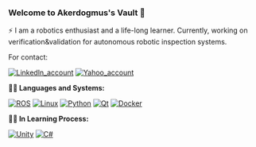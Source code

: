 ### Welcome to Akerdogmus's Vault 👋

⚡ I am a robotics enthusiast and a life-long learner. Currently, working on verification&validation for autonomous robotic inspection systems.

For contact:

[![Linkedln_account](https://img.shields.io/badge/linkedin-%230077B5.svg?&style=for-the-badge&logo=linkedin&logoColor=white)](https://www.linkedin.com/in/alim-kerem-erdogmus/)
[![Yahoo_account](https://img.shields.io/badge/yahoo-%230077B5.svg?&style=for-the-badge&logo=yahoo&logoColor=white)](akerdogmus@yahoo.com)


**:mechanical_arm::mechanical_arm: Languages and Systems:**

[![ROS](https://img.shields.io/badge/ros-%23434C5E?style=for-the-badge&logo=ros&%2B%2B&labelColor=darkblue&logoColor=white)](https://www.ros.org/)
[![Linux](https://img.shields.io/badge/linux-%23434C5E?style=for-the-badge&logo=linux&%2B%2B&labelColor=orange&logoColor=black)](https://www.linux.org/)
[![Python](https://img.shields.io/badge/python-%23434C5E?style=for-the-badge&logo=python&%2B%2B&labelColor=%233776AB&logoColor=white)](https://www.python.org)
[![Qt](https://img.shields.io/badge/Qt-%23434C5E?style=for-the-badge&logo=Qt&labelColor=%2341CD52&logoColor=white)](https://www.qt.io)
[![Docker](https://img.shields.io/badge/docker-%23434C5E?style=for-the-badge&logo=docker&%2B%2B&labelColor=%233776AB&logoColor=white)](https://hub.docker.com/u/akerdogmus)

**:runner::runner: In Learning Process:**

[![Unity](https://img.shields.io/badge/unity-%23434C5E?style=for-the-badge&logo=unity&%2B%2B&labelColor=black&logoColor=white)](https://unity.com/)
[![C#](https://img.shields.io/badge/csharp-%23434C5E?style=for-the-badge&logo=csharp&labelColor=%233776AB&logoColor=white)]()
</code>

